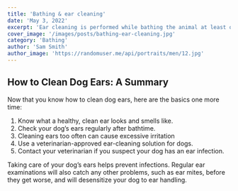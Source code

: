 ```yaml
---
title: 'Bathing & ear cleaning'
date: 'May 3, 2022'
excerpt: 'Ear cleaning is performed while bathing the animal at least once every 2 weeks'
cover_image: '/images/posts/bathing-ear-cleaning.jpg'
category: 'Bathing'
author: 'Sam Smith'
author_image: 'https://randomuser.me/api/portraits/men/12.jpg'
---
```


## How to Clean Dog Ears: A Summary
Now that you know how to clean dog ears, here are the basics one more time:

1. Know what a healthy, clean ear looks and smells like.
2. Check your dog’s ears regularly after bathtime.
3. Cleaning ears too often can cause excessive irritation
4. Use a veterinarian-approved ear-cleaning solution for dogs.
5. Contact your veterinarian if you suspect your dog has an ear infection.

Taking care of your dog’s ears helps prevent infections. Regular ear examinations will also catch any other problems, such as ear mites, before they get worse, and will desensitize your dog to ear handling.